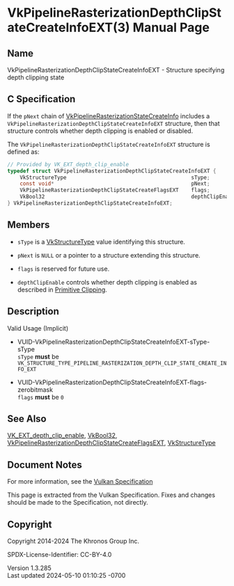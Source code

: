 # VkPipelineRasterizationDepthClipStateCreateInfoEXT(3) Manual Page

## Name

VkPipelineRasterizationDepthClipStateCreateInfoEXT - Structure
specifying depth clipping state



## <a href="#_c_specification" class="anchor"></a>C Specification

If the `pNext` chain of
[VkPipelineRasterizationStateCreateInfo](https://registry.khronos.org/vulkan/specs/1.3-extensions/man/html/VkPipelineRasterizationStateCreateInfo.html)
includes a `VkPipelineRasterizationDepthClipStateCreateInfoEXT`
structure, then that structure controls whether depth clipping is
enabled or disabled.

The `VkPipelineRasterizationDepthClipStateCreateInfoEXT` structure is
defined as:

``` c
// Provided by VK_EXT_depth_clip_enable
typedef struct VkPipelineRasterizationDepthClipStateCreateInfoEXT {
    VkStructureType                                        sType;
    const void*                                            pNext;
    VkPipelineRasterizationDepthClipStateCreateFlagsEXT    flags;
    VkBool32                                               depthClipEnable;
} VkPipelineRasterizationDepthClipStateCreateInfoEXT;
```

## <a href="#_members" class="anchor"></a>Members

- `sType` is a [VkStructureType](https://registry.khronos.org/vulkan/specs/1.3-extensions/man/html/VkStructureType.html) value identifying
  this structure.

- `pNext` is `NULL` or a pointer to a structure extending this
  structure.

- `flags` is reserved for future use.

- `depthClipEnable` controls whether depth clipping is enabled as
  described in <a
  href="https://registry.khronos.org/vulkan/specs/1.3-extensions/html/vkspec.html#vertexpostproc-clipping"
  target="_blank" rel="noopener">Primitive Clipping</a>.

## <a href="#_description" class="anchor"></a>Description

Valid Usage (Implicit)

- <a
  href="#VUID-VkPipelineRasterizationDepthClipStateCreateInfoEXT-sType-sType"
  id="VUID-VkPipelineRasterizationDepthClipStateCreateInfoEXT-sType-sType"></a>
  VUID-VkPipelineRasterizationDepthClipStateCreateInfoEXT-sType-sType  
  `sType` **must** be
  `VK_STRUCTURE_TYPE_PIPELINE_RASTERIZATION_DEPTH_CLIP_STATE_CREATE_INFO_EXT`

- <a
  href="#VUID-VkPipelineRasterizationDepthClipStateCreateInfoEXT-flags-zerobitmask"
  id="VUID-VkPipelineRasterizationDepthClipStateCreateInfoEXT-flags-zerobitmask"></a>
  VUID-VkPipelineRasterizationDepthClipStateCreateInfoEXT-flags-zerobitmask  
  `flags` **must** be `0`

## <a href="#_see_also" class="anchor"></a>See Also

[VK_EXT_depth_clip_enable](https://registry.khronos.org/vulkan/specs/1.3-extensions/man/html/VK_EXT_depth_clip_enable.html),
[VkBool32](https://registry.khronos.org/vulkan/specs/1.3-extensions/man/html/VkBool32.html),
[VkPipelineRasterizationDepthClipStateCreateFlagsEXT](https://registry.khronos.org/vulkan/specs/1.3-extensions/man/html/VkPipelineRasterizationDepthClipStateCreateFlagsEXT.html),
[VkStructureType](https://registry.khronos.org/vulkan/specs/1.3-extensions/man/html/VkStructureType.html)

## <a href="#_document_notes" class="anchor"></a>Document Notes

For more information, see the <a
href="https://registry.khronos.org/vulkan/specs/1.3-extensions/html/vkspec.html#VkPipelineRasterizationDepthClipStateCreateInfoEXT"
target="_blank" rel="noopener">Vulkan Specification</a>

This page is extracted from the Vulkan Specification. Fixes and changes
should be made to the Specification, not directly.

## <a href="#_copyright" class="anchor"></a>Copyright

Copyright 2014-2024 The Khronos Group Inc.

SPDX-License-Identifier: CC-BY-4.0

Version 1.3.285  
Last updated 2024-05-10 01:10:25 -0700
